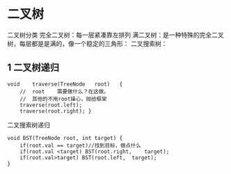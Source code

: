 # 二叉树

二叉树分类
完全二叉树：每一层紧凑靠左排列
满二叉树：是一种特殊的完全二叉树，每层都是是满的，像一个稳定的三角形：
二叉搜索树：

## 1 二叉树递归

    void	traverse(TreeNode	root)	{
        //	root	需要做什么？在这做。
        //	其他的不⽤root操⼼，抛给框架	
        traverse(root.left);	
        traverse(root.right); } 

二叉搜索树递归

    void BST(TreeNode root,	int	target)	{
        if(root.val == target)//找到⽬标，做点什么
        if(root.val	<target) BST(root.right,	target);	
        if(root.val>target)	BST(root.left,	target); 
    } 